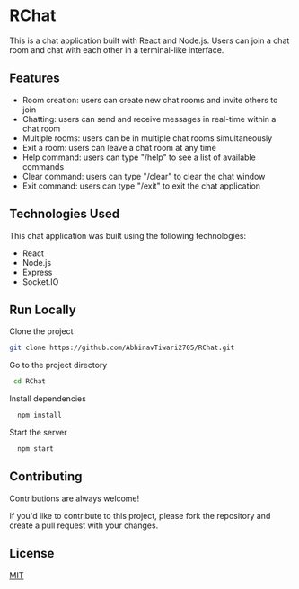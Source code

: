 # RChat

This is a chat application built with React and Node.js. Users can join a chat room and chat with each other in a terminal-like interface.



## Features

- Room creation: users can create new chat rooms and invite others to join
- Chatting: users can send and receive messages in real-time within a chat room
- Multiple rooms: users can be in multiple chat rooms simultaneously
- Exit a room: users can leave a chat room at any time
- Help command: users can type "/help" to see a list of available commands
- Clear command: users can type "/clear" to clear the chat window
- Exit command: users can type "/exit" to exit the chat application

 
## Technologies Used


This chat application was built using the following technologies:

- React
- Node.js
- Express
- Socket.IO


## Run Locally

Clone the project

```bash
git clone https://github.com/AbhinavTiwari2705/RChat.git
```

Go to the project directory

```bash
 cd RChat
```

Install dependencies

```bash
  npm install
```

Start the server

```bash
  npm start
```


## Contributing

Contributions are always welcome!

If you'd like to contribute to this project, please fork the repository and create a pull request with your changes.


## License

[MIT](https://choosealicense.com/licenses/mit/)

